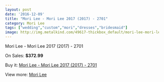 ```yaml
---
layout: post
date: '2016-12-09'
title: "Mori Lee - Mori Lee 2017 (2017) - 2701"
category: Mori Lee
tags: ["wedding","custom","mori","dresses","bridesmaid"]
image: http://img.metalkind.com/49617-thickbox_default/mori-lee-mori-lee-2017-2017-2701.jpg
---
```

Mori Lee - Mori Lee 2017 (2017) - 2701

On Sales: **$372.99**
<a href="https://www.metalkind.com/en/mori-lee/13890-mori-lee-mori-lee-2017-2017-2701.html"><amp-img layout="responsive" width="600" height="600" src="//img.metalkind.com/49617-thickbox_default/mori-lee-mori-lee-2017-2017-2701.jpg" alt="Mori Lee - Mori Lee 2017 (2017) - 2701 0" /></a>
<a href="https://www.metalkind.com/en/mori-lee/13890-mori-lee-mori-lee-2017-2017-2701.html"><amp-img layout="responsive" width="600" height="600" src="//img.metalkind.com/49619-thickbox_default/mori-lee-mori-lee-2017-2017-2701.jpg" alt="Mori Lee - Mori Lee 2017 (2017) - 2701 1" /></a>
<a href="https://www.metalkind.com/en/mori-lee/13890-mori-lee-mori-lee-2017-2017-2701.html"><amp-img layout="responsive" width="600" height="600" src="//img.metalkind.com/49621-thickbox_default/mori-lee-mori-lee-2017-2017-2701.jpg" alt="Mori Lee - Mori Lee 2017 (2017) - 2701 2" /></a>
<a href="https://www.metalkind.com/en/mori-lee/13890-mori-lee-mori-lee-2017-2017-2701.html"><amp-img layout="responsive" width="600" height="600" src="//img.metalkind.com/49623-thickbox_default/mori-lee-mori-lee-2017-2017-2701.jpg" alt="Mori Lee - Mori Lee 2017 (2017) - 2701 3" /></a>

Buy it: [Mori Lee - Mori Lee 2017 (2017) - 2701](https://www.metalkind.com/en/mori-lee/13890-mori-lee-mori-lee-2017-2017-2701.html "Mori Lee - Mori Lee 2017 (2017) - 2701")

View more: [Mori Lee](https://www.metalkind.com/en/92-mori-lee "Mori Lee")